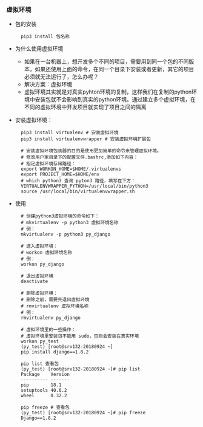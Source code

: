 ### 虚拟环境
- 包的安装

		pip3 install 包名称
- 为什么使用虚拟环境
	- 如果在一台机器上，想开发多个不同的项目，需要用到同一个包的不同版本，如果还使用上面的命令，在同一个目录下安装或者更新，其它的项目必须就无法运行了，怎么办呢？
	- 解决方案：虚拟环境
	- 虚拟环境其实就是对真实pyhton环境的复制，这样我们在复制的python环境中安装包就不会影响到真实的python环境。通过建立多个虚拟环境，在不同的虚拟环境中开发项目就实现了项目之间的隔离

- 安装虚拟环境：

		pip3 install virtualenv # 安装虚拟环境
		pip3 install virtualenvwrapper # 安装虚拟环境扩展包

		# 安装虚拟环境包装器的目的是使用更加简单的命令来管理虚拟环境。
		# 修改用户家目录下的配置文件.bashrc,添加如下内容：
		# 指定虚拟环境存储路径：
		export WORKON_HOME=$HOME/.virtualenvs
		export PROJECT_HOME=$HOME/env
		# which python3 查询 pyton3 路径，填写在下方：
		VIRTUALENVWRAPPER_PYTHON=/usr/local/bin/python3
		source /usr/local/bin/virtualenvwrapper.sh

- 使用

		# 创建python3虚拟环境的命令如下：
		# mkvirtualenv -p python3 虚拟环境名称
		# 例：
		mkvirtualenv -p python3 py_django

		# 进入虚拟环境：
		# workon 虚拟环境名称
		# 例：
		workon py_django

		# 退出虚拟环境
		deactivate

		# 删除虚拟环境：
		# 删除之前，需要先退出虚拟环境
		# rmvirtualenv 虚拟环境名称
		# 例：
		rmvirtualenv py_django

		# 虚拟环境里的一些操作：
		# 虚拟环境里安装包不能用 sudo，否则会安装在真实环境
		workon py_test
		(py_test) [root@srv132-20180924 ~]
		pip install django==1.8.2

		pip list 查看包
		(py_test) [root@srv132-20180924 ~]# pip list
		Package    Version
		---------- -------
		pip        18.1   
		setuptools 40.6.2 
		wheel      0.32.2

		pip freeze # 查看包
		(py_test) [root@srv132-20180924 ~]# pip freeze
		Django==1.8.2
